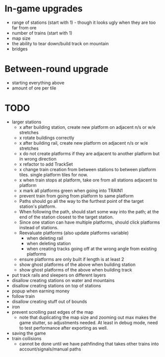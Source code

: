 # In-game upgrades
- range of stations (start with 1) - though it looks ugly when they are too far from ore
- number of trains (start with 1)
- map size
- the ability to tear down/build track on mountain
- bridges

# Between-round upgrade
- starting everything above
- amount of ore per tile

# TODO
- larger stations
  - x after building station, create new platform on adjacent n/s or w/e stretches
  - x rotate buildings correctly
  - x after building rail, create new platform on adjacent n/s or w/e stretches
  - x do not create platforms if they are adjacent to another platform but in wrong direction
  - x refactor to add TrackSet
  - x change train creation from between stations to between platform tiles. single platform tiles for now.
  - x when train stops at platform, take ore from all stations adjacent to platform
  - x mark all platforms green when going into TRAIN1
  - prevent train from going from platform to same platform
  - Paths should go all the way to the furthest point of the target station's platform.
  - When following the path, should start some way into the path; at the end of the station closest to the
    target station.
  - Since one station can have multiple platforms, should click platforms instead of stations.
  - Reevaluate platforms (also update platforms variable)
    - when deleting rail
    - when deleting station
    - when creating tracks going off at the wrong angle from existing platforms
  - ensure platforms are only built if length is at least 2
  - show ghost platforms of the above when building station
  - show ghost platforms of the above when building track
- put track rails and sleepers on different layers
- disallow creating stations on water and mountains
- disallow creating stations on top of stations
- popup when earning money
- follow train
- disallow creating stuff out of bounds
- iron
- prevent scrolling past edges of the map
  - note that duplicating the map size and zooming out max makes the game stutter, so adjustments needed. 
    At least in debug mode, need to test performance after exporting as well.
- saving the game
- train collisions
  - cannot be done until we have pathfinding that takes other trains into account/signals/manual paths
